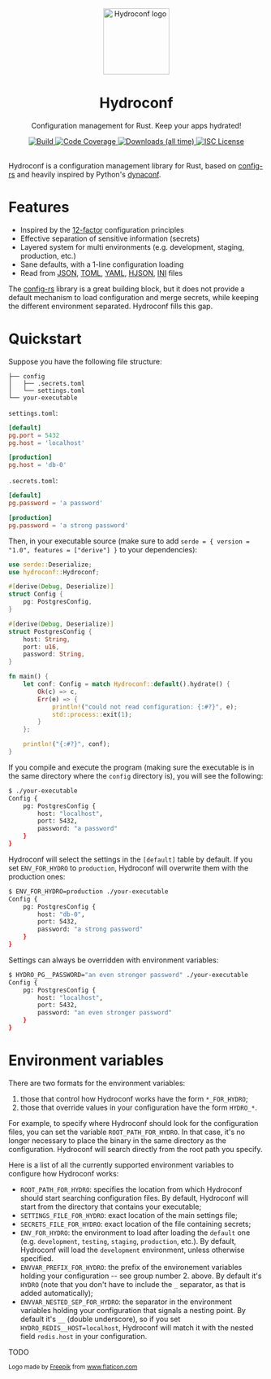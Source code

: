 <div align="center">
  <img alt="Hydroconf logo" src="https://github.com/rubik/hydroconf/raw/master/images/logo.png" height="130" />
</div>

<div align="center">
  <h1>Hydroconf</h1>
  <p>Configuration management for Rust. Keep your apps hydrated!</p>
  <a target="_blank" href="https://travis-ci.org/rubik/hydroconf">
    <img src="https://img.shields.io/travis/rubik/hydroconf?style=for-the-badge" alt="Build">
  </a>
  <a target="_blank" href="https://coveralls.io/github/rubik/hydroconf">
    <img src="https://img.shields.io/coveralls/github/rubik/hydroconf?style=for-the-badge" alt="Code Coverage">
  </a>
  <a target="_blank" href="https://crates.io/crates/hydroconf">
   <img src="https://img.shields.io/crates/d/hydroconf?style=for-the-badge" alt="Downloads (all time)">
  <a>
  <a href="https://github.com/rubik/hydroconf/blob/master/LICENSE">
    <img src="https://img.shields.io/crates/l/hydroconf?style=for-the-badge" alt="ISC License">
  </a>
  <br>
  <br>
</div>

Hydroconf is a configuration management library for Rust, based on [config-rs]
and heavily inspired by Python's [dynaconf].

# Features
* Inspired by the [12-factor] configuration principles
* Effective separation of sensitive information (secrets)
* Layered system for multi environments (e.g. development, staging, production,
  etc.)
* Sane defaults, with a 1-line configuration loading
* Read from [JSON], [TOML], [YAML], [HJSON], [INI] files

The [config-rs] library is a great building block, but it does not provide a
default mechanism to load configuration and merge secrets, while keeping the
different environment separated. Hydroconf fills this gap.

[config-rs]: https://github.com/mehcode/config-rs
[dynaconf]: https://github.com/rochacbruno/dynaconf
[12-factor]: https://12factor.net/config
[JSON]: https://github.com/serde-rs/json
[TOML]: https://github.com/toml-lang/toml
[YAML]: https://github.com/chyh1990/yaml-rust
[HJSON]: https://github.com/hjson/hjson-rust
[INI]: https://github.com/zonyitoo/rust-ini

# Quickstart

Suppose you have the following file structure:

```
├── config
│   ├── .secrets.toml
│   └── settings.toml
└── your-executable
```

`settings.toml`:

```toml
[default]
pg.port = 5432
pg.host = 'localhost'

[production]
pg.host = 'db-0'
```

`.secrets.toml`:

```toml
[default]
pg.password = 'a password'

[production]
pg.password = 'a strong password'
```

Then, in your executable source (make sure to add `serde = { version = "1.0",
features = ["derive"] }` to your dependencies):

```rust
use serde::Deserialize;
use hydroconf::Hydroconf;

#[derive(Debug, Deserialize)]
struct Config {
    pg: PostgresConfig,
}

#[derive(Debug, Deserialize)]
struct PostgresConfig {
    host: String,
    port: u16,
    password: String,
}

fn main() {
    let conf: Config = match Hydroconf::default().hydrate() {
        Ok(c) => c,
        Err(e) => {
            println!("could not read configuration: {:#?}", e);
            std::process::exit(1);
        }
    };

    println!("{:#?}", conf);
}
```

If you compile and execute the program (making sure the executable is in the
same directory where the `config` directory is), you will see the following:

```sh
$ ./your-executable
Config {
    pg: PostgresConfig {
        host: "localhost",
        port: 5432,
        password: "a password"
    }
}
```

Hydroconf will select the settings in the `[default]` table by default. If you
set `ENV_FOR_HYDRO` to `production`, Hydroconf will overwrite them with the
production ones:

```sh
$ ENV_FOR_HYDRO=production ./your-executable
Config {
    pg: PostgresConfig {
        host: "db-0",
        port: 5432,
        password: "a strong password"
    }
}
```

Settings can always be overridden with environment variables:

```bash
$ HYDRO_PG__PASSWORD="an even stronger password" ./your-executable
Config {
    pg: PostgresConfig {
        host: "localhost",
        port: 5432,
        password: "an even stronger password"
    }
}
```

# Environment variables
There are two formats for the environment variables:

1. those that control how Hydroconf works have the form `*_FOR_HYDRO`;
2. those that override values in your configuration have the form `HYDRO_*`.

For example, to specify where Hydroconf should look for the configuration
files, you can set the variable `ROOT_PATH_FOR_HYDRO`. In that case, it's no
longer necessary to place the binary in the same directory as the
configuration. Hydroconf will search directly from the root path you specify.

Here is a list of all the currently supported environment variables to
configure how Hydroconf works:

* `ROOT_PATH_FOR_HYDRO`: specifies the location from which Hydroconf should
  start searching configuration files. By default, Hydroconf will start from
  the directory that contains your executable;
* `SETTINGS_FILE_FOR_HYDRO`: exact location of the main settings file;
* `SECRETS_FILE_FOR_HYDRO`: exact location of the file containing secrets;
* `ENV_FOR_HYDRO`: the environment to load after loading the `default` one
  (e.g. `development`, `testing`, `staging`, `production`, etc.). By default,
  Hydroconf will load the `development` environment, unless otherwise
  specified.
* `ENVVAR_PREFIX_FOR_HYDRO`: the prefix of the environement variables holding
  your configuration -- see group number 2. above. By default it's `HYDRO`
  (note that you don't have to include the `_` separator, as that is added
  automatically);
* `ENVVAR_NESTED_SEP_FOR_HYDRO`: the separator in the environment variables
  holding your configuration that signals a nesting point. By default it's `__`
  (double underscore), so if you set `HYDRO_REDIS__HOST=localhost`, Hydroconf
  will match it with the nested field `redis.host` in your configuration.

TODO

<div>
  <small>
    Logo made by <a href="https://www.flaticon.com/authors/freepik" title="Freepik">Freepik</a> from <a href="https://www.flaticon.com" title="Flaticon">www.flaticon.com</a>
  </small>
</div>
